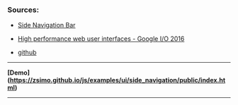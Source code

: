 
### Sources: 
* [Side Navigation Bar](https://www.youtube.com/watch?annotation_id=annotation_3889855429&feature=iv&index=1&list=PLNYkxOF6rcIBz9ACEQRmO9Lw8PW7vn0lr&src_vid=thNyy5eYfbc&v=Mhnj3PiPnZw)

* [High performance web user interfaces - Google I/O 2016](https://www.youtube.com/watch?v=thNyy5eYfbc)

* [github](https://github.com/GoogleChrome/ui-element-samples/tree/gh-pages/side-nav)

-----

**[Demo] (https://zsimo.github.io/js/examples/ui/side_navigation/public/index.html)**

-----




